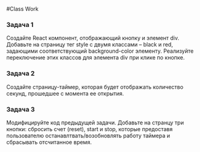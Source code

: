 #Class Work 

### Задача 1 
Создайте React компонент, отображающий кнопку и элемент div.
Добавьте на страницу тег style с двумя классами – black и red, задающими соответствующий background-color элементу.
Реализуйте переключение этих классов для элемента div при клике по кнопке.

### Задача 2 
Создайте страницу-таймер, которая будет отображать количество секунд, прошедшее с момента ее открытия. 

### Задача 3 
Модифицируйте код предыдущей задачи. Добавьте на странцу три кнопки: сбросить счет (reset), start и stop, которые предоставя пользователю останавлтвать/возобновлять работу таймера и сбрасывать отсчитанное время. 
